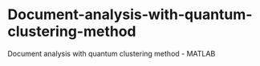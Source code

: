 # Document-analysis-with-quantum-clustering-method
Document analysis with quantum clustering method - MATLAB
